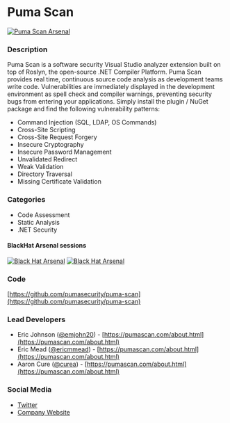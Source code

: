 # Puma Scan

[![Puma Scan Arsenal](https://www.pumascan.com/images/bh-arsenal-2017.svg)](https://www.blackhat.com/us-17/arsenal/schedule/#puma-scan-7903)

### Description
Puma Scan is a software security Visual Studio analyzer extension built on top of Roslyn, the open-source .NET Compiler Platform. Puma Scan provides real time, continuous source code analysis as development teams write code. Vulnerabilities are immediately displayed in the development environment as spell check and compiler warnings, preventing security bugs from entering your applications. Simply install the plugin / NuGet package and find the following vulnerability patterns:
* Command Injection (SQL, LDAP, OS Commands)
* Cross-Site Scripting
* Cross-Site Request Forgery
* Insecure Cryptography
* Insecure Password Management
* Unvalidated Redirect
* Weak Validation
* Directory Traversal
* Missing Certificate Validation

### Categories
* Code Assessment
* Static Analysis
* .NET Security

#### BlackHat Arsenal sessions

[![Black Hat Arsenal](https://rawgit.com/toolswatch/badges/master/arsenal/2017.svg)](https://www.toolswatch.org/2017/02/the-black-hat-arsenal-asia-2017-great-line-up/)
[![Black Hat Arsenal](https://rawgit.com/toolswatch/badges/master/arsenal/2017.svg)](https://www.toolswatch.org/2017/06/the-black-hat-arsenal-usa-2017-phenomenal-line-up-announced/)

              
### Code 
[https://github.com/pumasecurity/puma-scan](https://github.com/pumasecurity/puma-scan)

### Lead Developers
* Eric Johnson ([@emjohn20](https://twitter.com/emjohn20)) - [https://pumascan.com/about.html](https://pumascan.com/about.html)
* Eric Mead ([@ericmmead](https://twitter.com/ericmmead)) - [https://pumascan.com/about.html](https://pumascan.com/about.html)
* Aaron Cure ([@curea](https://twitter.com/curea)) - [https://pumascan.com/about.html](https://pumascan.com/about.html)

### Social Media 
* [Twitter](https://twitter.com/puma_scan)
* [Company Website](https://pumascan.com/) 
